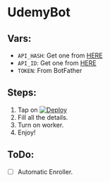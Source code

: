 # UdemyBot 


##  Vars: 

* `API_HASH`: Get one from [HERE](https://my.telegram.org/apps)
* `API_ID`: Get one from [HERE](https://my.telegram.org/apps)
* `TOKEN`: From BotFather


## Steps: 

1) Tap on [![Deploy](https://www.herokucdn.com/deploy/button.svg)](https://heroku.com/deploy?template=https://github.com/Rexinazor/UdemyBot)
2) Fill all the details.
3) Turn on worker.
4) Enjoy!

## ToDo: 

- [ ] Automatic Enroller.
